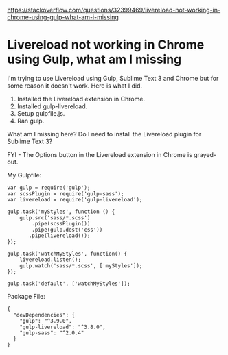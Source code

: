 <a href="https://stackoverflow.com/questions/32399469/livereload-not-working-in-chrome-using-gulp-what-am-i-missing">https://stackoverflow.com/questions/32399469/livereload-not-working-in-chrome-using-gulp-what-am-i-missing</a><div id="articleHeader"><h1>Livereload not working in Chrome using Gulp, what am I missing</h1></div>

<p>I'm trying to use Livereload using Gulp, Sublime Text 3 and Chrome but for some reason it doesn't work. Here is what I did.</p>

<ol>
<li>Installed the Livereload extension in Chrome.</li>
<li>Installed gulp-livereload.</li>
<li>Setup gulpfile.js.</li>
<li>Ran gulp.</li>
</ol>

<p>What am I missing here? Do I need to install the Livereload plugin for Sublime Text 3?</p>

<p>FYI - The Options button in the Livereload extension in Chrome is grayed-out.</p>

<p>My Gulpfile:</p>

<pre><code>var gulp = require('gulp');        
var scssPlugin = require('gulp-sass');
var livereload = require('gulp-livereload');

gulp.task('myStyles', function () {
    gulp.src('sass/*.scss')
        .pipe(scssPlugin())
        .pipe(gulp.dest('css'))
       .pipe(livereload());
});

gulp.task('watchMyStyles', function() {
    livereload.listen();
    gulp.watch('sass/*.scss', ['myStyles']);
});

gulp.task('default', ['watchMyStyles']);  </code></pre>

<p>Package File:</p>

<pre><code>{
  "devDependencies": {
    "gulp": "^3.9.0",
    "gulp-livereload": "^3.8.0",
    "gulp-sass": "^2.0.4"
  }
}</code></pre>
    